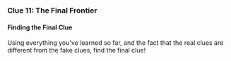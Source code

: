 ### Clue 11: The Final Frontier ###

#### Finding the Final Clue ####

Using everything you've learned so far, and the fact that the real clues are
different from the fake clues, find the final clue!
